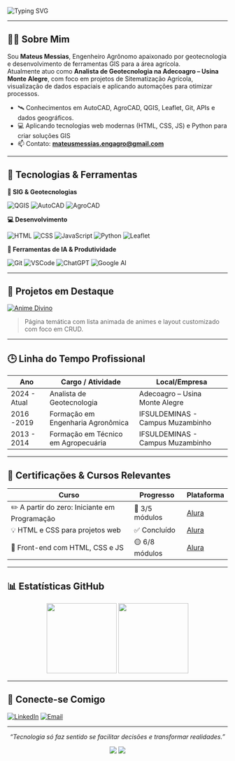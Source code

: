 <!-- Cabeçalho com SVG animado -->

![Typing SVG](https://readme-typing-svg.demolab.com?font=Fira+Code&size=22&pause=1200&color=36BCF7&center=true&vCenter=true&width=650&lines=Olá%2C+me+chamo+Mateus+Messias!;Desenvolvo+Projetos+de+Sistematização+Agrícola!;Apaixonado+por+Geotecnologias+e+Mapas+Interativos!;Front-end+com+HTML%2C+CSS%2C+JS!;Python+para+automações+e+processamento+geoespacial!;TransformandoDados+Geoespaciais+em+Soluções+para+o+Campo!)

---

## 👨‍💻 Sobre Mim

Sou **Mateus Messias**, Engenheiro Agrônomo apaixonado por geotecnologia e desenvolvimento de ferramentas GIS para a área agrícola.  
Atualmente atuo como **Analista de Geotecnologia na Adecoagro – Usina Monte Alegre**, com foco em projetos de Sitematização Agrícola, visualização de dados espaciais e aplicando automações para otimizar processos.

- 🛰️ Conhecimentos em AutoCAD, AgroCAD, QGIS, Leaflet, Git, APIs e dados geográficos.
- 💻 Aplicando tecnologias web modernas (HTML, CSS, JS) e Python para criar soluções GIS
- 📫 Contato: **mateusmessias.engagro@gmail.com**

---

## 🧠 Tecnologias & Ferramentas

**🧭 SIG & Geotecnologias**  

![QGIS](https://img.shields.io/badge/QGIS-589632?style=for-the-badge&logo=qgis&logoColor=white)
![AutoCAD](https://img.shields.io/badge/AutoCAD-E6001F?style=for-the-badge&logo=autodesk&logoColor=white)
![AgroCAD](https://img.shields.io/badge/AgroCAD-228B22?style=for-the-badge&logoColor=white)

**💻 Desenvolvimento**  

![HTML](https://img.shields.io/badge/HTML5-E34F26?style=for-the-badge&logo=html5&logoColor=white)
![CSS](https://img.shields.io/badge/CSS3-1572B6?style=for-the-badge&logo=css3&logoColor=white)
![JavaScript](https://img.shields.io/badge/JavaScript-F7DF1E?style=for-the-badge&logo=javascript&logoColor=black)
![Python](https://img.shields.io/badge/Python-3670A0?style=for-the-badge&logo=python&logoColor=white)
![Leaflet](https://img.shields.io/badge/Leaflet-199900?style=for-the-badge&logo=leaflet&logoColor=white)

**🤖 Ferramentas de IA & Produtividade** 

![Git](https://img.shields.io/badge/Git-F05032?style=for-the-badge&logo=git&logoColor=white)
![VSCode](https://img.shields.io/badge/VS%20Code-007ACC?style=for-the-badge&logo=visual-studio-code&logoColor=white)
![ChatGPT](https://img.shields.io/badge/ChatGPT-AI%20Partner-74AA9C?style=for-the-badge&logo=openai&logoColor=white)
![Google AI](https://img.shields.io/badge/Google%20AI-Ideation%20%26%20Code-4285F4?style=for-the-badge&logo=google-gemini&logoColor=white)

---

## 🚧 Projetos em Destaque

[![Anime Divino](https://img.shields.io/badge/🎨_Anime_Divino-Explorar-FF69B4?style=for-the-badge)](https://github.com/MateusMessiasGeoAgro/Anime-Divino)
> Página temática com lista animada de animes e layout customizado com foco em CRUD.

---

## 🕒 Linha do Tempo Profissional

| Ano      | Cargo / Atividade                             | Local/Empresa                          |
|----------|-----------------------------------------------|----------------------------------------|
| 2024 - Atual | Analista de Geotecnologia                    | Adecoagro – Usina Monte Alegre         |
| 2016 -2019      | Formação em Engenharia Agronômica             | IFSULDEMINAS - Campus Muzambinho                |
| 2013 - 2014      | Formação em Técnico em Agropecuária             | IFSULDEMINAS - Campus Muzambinho             |

---

## 📜 Certificações & Cursos Relevantes

| Curso                                                       | Progresso       | Plataforma |
|-------------------------------------------------------------|-----------------|------------|
| ✏️ A partir do zero: Iniciante em Programação               | 🔵 3/5 módulos   | [Alura](https://www.alura.com.br) |
| 💡 HTML e CSS para projetos web                             | ✅ Concluído     | [Alura](https://www.alura.com.br) |
| 🧠 Front-end com HTML, CSS e JS                             | 🟡 6/8 módulos   | [Alura](https://www.alura.com.br) |


---

## 📊 Estatísticas GitHub

<p align="center">
  <img height="160em" src="https://github-readme-stats.vercel.app/api?username=MateusMessiasGeoAgro&show_icons=true&theme=tokyonight" />
  <img height="160em" src="https://github-readme-stats.vercel.app/api/top-langs/?username=MateusMessiasGeoAgro&layout=compact&theme=tokyonight" />
</p>

---

## 🤝 Conecte-se Comigo

[![LinkedIn](https://img.shields.io/badge/LinkedIn-Mateus_Messias-0e76a8?style=for-the-badge&logo=linkedin&logoColor=white)](https://www.linkedin.com/in/mateusmessias)
[![Email](https://img.shields.io/badge/Email-mateusmessias.engagro@gmail.com-D14836?style=for-the-badge&logo=gmail&logoColor=white)](mailto:mateusmessias.engagro@gmail.com)

---

<p align="center">
  <i>“Tecnologia só faz sentido se facilitar decisões e transformar realidades.”</i>
</p>
<p align="center">
  <img src="https://img.shields.io/badge/GitHub%20Copilot-AI%20Power-blue?style=flat-square&logo=github" />
  <img src="https://komarev.com/ghpvc/?username=MateusMessiasGeoAgro&label=Visualiza%C3%A7%C3%B5es&color=0e75b6&style=flat" />
</p>
